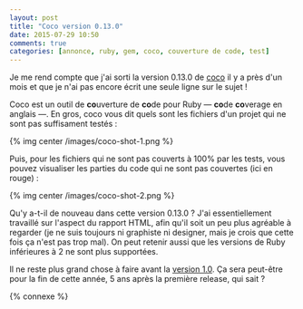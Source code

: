 ```yaml
---
layout: post
title: "Coco version 0.13.0"
date: 2015-07-29 10:50
comments: true
categories: [annonce, ruby, gem, coco, couverture de code, test]
---
```


Je me rend compte que j'ai sorti la version 0.13.0 de
[coco](https://github.com/lkdjiin/coco)
il y a près d'un mois et que je n'ai pas encore écrit une seule ligne sur le
sujet !

Coco est un outil de **co**uverture de **co**de pour Ruby — **co**de
**co**verage en anglais —. En gros, coco vous dit quels sont les fichiers d'un
projet qui ne sont pas suffisament testés :

{% img center /images/coco-shot-1.png %}

<!-- more -->

Puis, pour les fichiers qui ne sont pas couverts à 100% par les tests, vous
pouvez visualiser les parties du code qui ne sont pas couvertes (ici en rouge) :

{% img center /images/coco-shot-2.png %}

Qu'y a-t-il de nouveau dans cette version 0.13.0 ? J'ai essentiellement
travaillé sur l'aspect du rapport HTML, afin qu'il soit un peu plus agréable
à regarder (je ne suis toujours ni graphiste ni designer, mais je crois que
cette fois ça n'est pas trop mal). On peut retenir aussi que les versions de
Ruby inférieures à 2 ne sont plus supportées.

Il ne reste plus grand chose à faire avant la [version 1.0](https://github.com/lkdjiin/coco/issues). Ça sera peut-être pour la fin de cette année, 5 ans après la première release, qui sait ?

{% connexe %}
